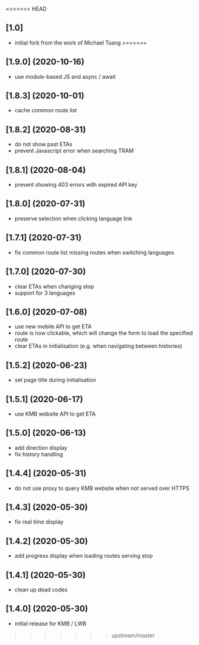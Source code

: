 <<<<<<< HEAD
## [1.0]
* initial fork from the work of Michael Tsang
=======
## [1.9.0] (2020-10-16)
* use module-based JS and async / await

## [1.8.3] (2020-10-01)
* cache common route list

## [1.8.2] (2020-08-31)
* do not show past ETAs
* prevent Javascript error when searching TRAM

## [1.8.1] (2020-08-04)
* prevent showing 403 errors with expired API key

## [1.8.0] (2020-07-31)
* preserve selection when clicking language link

## [1.7.1] (2020-07-31)
* fix common route list missing routes when switching languages

## [1.7.0] (2020-07-30)
* clear ETAs when changing stop
* support for 3 languages

## [1.6.0] (2020-07-08)
* use new mobile API to get ETA
* route is now clickable, which will change the form to load the specified route
* clear ETAs in initialisation (e.g. when navigating between histories)

## [1.5.2] (2020-06-23)
* set page title during initialisation

## [1.5.1] (2020-06-17)
* use KMB website API to get ETA

## [1.5.0] (2020-06-13)
* add direction display
* fix history handling

## [1.4.4] (2020-05-31)
* do not use proxy to query KMB website when not served over HTTPS

## [1.4.3] (2020-05-30)
* fix real time display

## [1.4.2] (2020-05-30)
* add progress display when loading routes serving stop

## [1.4.1] (2020-05-30)
* clean up dead codes

## [1.4.0] (2020-05-30)
* initial release for KMB / LWB
>>>>>>> upstream/master
